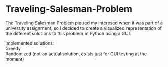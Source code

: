 # Traveling-Salesman-Problem
The Traveling Salesman Problem piqued my interesed when it was part of a university assignment, so I decided to create a visualized representation of the different solutions to this problem in Python using a GUI.

Implemented solutions:</br>
Greedy</br>
Randomized (not an actual solution, exists just for GUI testing at the moment)
